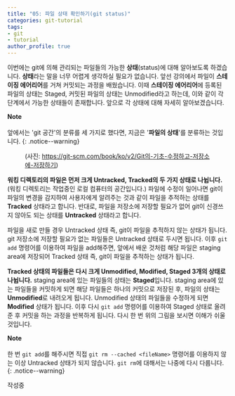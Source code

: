 ```yaml
---
title: "05: 파일 상태 확인하기(git status)"
categories: git-tutorial
tags:
- git
- tutorial
author_profile: true
---
```

이번에는 git에 의해 관리되는 파일들의 가능한 **상태**(status)에 대해 알아보도록 하겠습니다. **상태**라는 말을 너무 어렵게 생각하실 필요가 없습니다. 앞선 강의에서 파일이 **스테이징 에어리어**를 거쳐 커밋되는 과정을 배웠습니다. 이때 **스테이징 에어리어**에 등록된 파일의 상태는 Staged, 커밋된 파일의 상태는 Unmodified라고 하는데, 이와 같이 각 단계에서 가능한 상태들이 존재합니다. 앞으로 각 상태에 대해 자세히 알아보겠습니다.


**Note**<br><br>앞에서는 'git 공간'의 분류를 세 가지로 했다면, 지금은 '**파일의 상태**'를 분류하는 것입니다.
{: .notice--warning}

<figure class="align-center">
<img src="{{ site.url }}{{ site.baseurl }}/assets/images/2019-2-20-git-기초/Untitled-36f780e4-6dbd-4fc5-9782-778beffcf2e5.png" alt="">
<figcaption>(사진: <a href="https://git-scm.com/book/ko/v2/Git%EC%9D%98-%EA%B8%B0%EC%B4%88-%EC%88%98%EC%A0%95%ED%95%98%EA%B3%A0-%EC%A0%80%EC%9E%A5%EC%86%8C%EC%97%90-%EC%A0%80%EC%9E%A5%ED%95%98%EA%B8%B0">https://git-scm.com/book/ko/v2/Git의-기초-수정하고-저장소에-저장하기</a>)</figcaption>
</figure> 

**워킹 디렉토리의 파일은 먼저 크게 Untracked, Tracked의 두 가지 상태로 나뉩니다.**(워킹 디렉토리는 작업중인 로컬 컴퓨터의 공간입니다.) 파일에 수정이 일어나면 git이 파일의 변경을 감지하여 사용자에게 알려주는 것과 같이 파일을 추적하는 상태를 **Tracked** 상태라고 합니다. 반대로, 파일을 저장소에 저장할 필요가 없어 git이 신경쓰지 않아도 되는 상태를 **Untracked** 상태라고 합니다.

파일을 새로 만들 경우 Untracked 상태 즉, git이 파일을 추적하지 않는 상태가 됩니다. git 저장소에 저장할 필요가 없는 파일들은 Untracked 상태로 두시면 됩니다. 이후 `git add` 명령어를 이용하여 파일을 add해주면, 앞에서 배운 것처럼 해당 파일은 staging area에 저장되어 Tracked 상태 즉, git이 파일을 추적하는 상태가 됩니다.

**Tracked 상태의 파일들은 다시 크게 Unmodified, Modified, Staged 3개의 상태로 나뉩니다.** staging area에 있는 파일들의 상태는 **Staged**입니다. staging area에 있는 파일들을 커밋하게 되면 해당 파일들은 하나의 커밋으로 저장된 후, 파일의 상태는 **Unmodified**로 내려오게 됩니다. Unmodified 상태의 파일들을 수정하게 되면 **Modified** 상태가 됩니다. 이후 다시 `git add` 명령어를 이용하여 Staged 상태로 올려준 후 커밋을 하는 과정을 반복하게 됩니다. 다시 한 번 위의 그림을 보시면 이해가 쉬울 것입니다.

**Note**<br><br>한 번 `git add`를 해주시면 직접 `git rm --cached <fileName>` 명령어를 이용하지 않는 이상 Untracked 상태가 되지 않습니다. `git rm`에 대해서는 나중에 다시 다룹니다.
{: .notice--warning}


작성중
